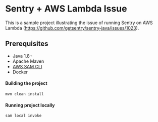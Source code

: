 # Sentry + AWS Lambda Issue 

This is a sample project illustrating the issue of running Sentry on AWS Lambda (https://github.com/getsentry/sentry-java/issues/1023).

## Prerequisites
- Java 1.8+
- Apache Maven
- [AWS SAM CLI](https://docs.aws.amazon.com/serverless-application-model/latest/developerguide/serverless-sam-cli-install.html)
- Docker

#### Building the project
```
mvn clean install
```

#### Running project locally
```
sam local invoke
```



